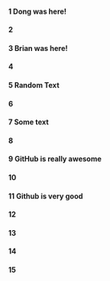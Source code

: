 #### 1 Dong was here!
#### 2
#### 3 Brian was here!
#### 4
#### 5 Random Text
#### 6
#### 7 Some text
#### 8
#### 9 GitHub is really awesome
#### 10
#### 11 Github is very good
#### 12
#### 13
#### 14
#### 15
